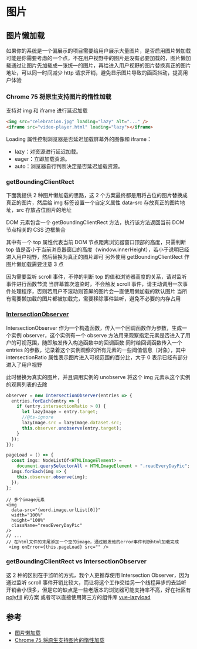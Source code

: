 # 图片

## 图片懒加载

如果你的系统是一个偏展示的项目需要给用户展示大量图片，是否启用图片懒加载可能是你需要考虑的一个点，不在用户视野中的图片是没有必要加载的，图片懒加载通过让图片先加载成一张统一的图片，再给进入用户视野的图片替换真正的图片地址，可以同一时间减少 http 请求开销，避免显示图片导致的画面抖动，提高用户体验

### Chrome 75 将原生支持图片的惰性加载

支持对 img 和 iframe 进行延迟加载

```html
<img src="celebration.jpg" loading="lazy" alt="..." />
<iframe src="video-player.html" loading="lazy"></iframe>
```

Loading 属性控制浏览器是否延迟加载屏幕外的图像和 iframe：

- lazy：对资源进行延迟加载。
- eager：立即加载资源。
- auto：浏览器自行判断决定是否延迟加载资源。

### getBoundingClientRect

下面我提供 2 种图片懒加载的思路，这 2 个方案最终都是用将占位的图片替换成真正的图片，然后给 img 标签设置一个自定义属性 data-src 存放真正的图片地址，src 存放占位图片的地址

DOM 元素包含一个 getBoundingClientRect 方法，执行该方法返回当前 DOM 节点相关的 CSS 边框集合

其中有一个 top 属性代表当前 DOM 节点距离浏览器窗口顶部的高度，只需判断 top 值是否小于当前浏览器窗口的高度（window.innerHeight），若小于说明已经进入用户视野，然后替换为真正的图片即可
另外使用 getBoundingClientRect 作图片懒加载需要注意 3 点

因为需要监听 scroll 事件，不停的判断 top 的值和浏览器高度的关系，请对监听事件进行函数节流
当屏幕首次渲染时，不会触发 scroll 事件，请主动调用一次事件处理程序，否则若用户不滚动则首屏的图片会一直使用懒加载的默认图片
当所有需要懒加载的图片都被加载完，需要移除事件监听，避免不必要的内存占用

### [IntersectionObserver](https://developer.mozilla.org/en-US/docs/Web/API/Intersection_Observer_API)

IntersectionObserver 作为一个构造函数，传入一个回调函数作为参数，生成一个实例 observer，这个实例有一个 observe 方法用来观察指定元素是否进入了用户的可视范围，随即触发传入构造函数中的回调函数
同时给回调函数传入一个 entries 的参数，记录着这个实例观察的所有元素的一些阈值信息（对象），其中 intersectionRatio 属性表示图片进入可视范围的百分比，大于 0 表示已经有部分进入了用户视野

此时替换为真实的图片，并且调用实例的 unobserve 将这个 img 元素从这个实例的观察列表的去除

```jsx
observer = new IntersectionObserver(entries => {
  entries.forEach(entry => {
    if (entry.intersectionRatio > 0) {
      let lazyImage = entry.target;
      //@ts-ignore
      lazyImage.src = lazyImage.dataset.src;
      this.observer.unobserve(entry.target);
    }
  });
});

pageLoad = () => {
  const imgs: NodeListOf<HTMLImageElement> =
    document.querySelectorAll < HTMLImageElement > ".readEveryDayPic";
  imgs.forEach(img => {
    this.observer.observe(img);
  });
};
```

```tsx
// 多个image元素
<img
  data-src="{word.image.urlList[0]}"
  width="100%"
  height="100%"
  className="readEveryDayPic"
/>
// ...
// 在html文件的末尾添加一个空的image，通过触发他的error事件判断html加载完成
 <img onError={this.pageLoad} src="" />
```

### getBoundingClientRect vs IntersectionObserver

这 2 种的区别在于监听的方式，我个人更推荐使用 Intersection Observer，因为通过监听 scroll 事件开销比较大，而让将这个工作交给另一个线程异步的去监听开销会小很多，但是它的缺点是一些老版本的浏览器可能支持率不高，好在社区有 [polyfill](https://www.npmjs.com/package/intersection-observer) 的方案
或者可以直接使用第三方的组件库 [vue-lazyload](https://www.npmjs.com/package/vue-lazyload)

## 参考

- [图片懒加载](https://juejin.im/post/5c76843af265da2ddd4a6dd0#heading-22)
- [Chrome 75 将原生支持图片的惰性加载](https://segmentfault.com/a/1190000018855812)
